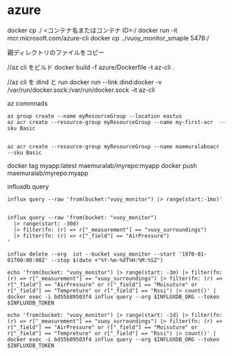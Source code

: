 # azure

docker cp ./ <コンテナ名またはコンテナ ID>:/
docker run -it mcr.microsoft.com/azure-cli
docker cp ../vuoy_monitor_smaple 5478:/

親ディレクトリのファイルをコピー

//az cli をビルド
docker build -f azure/Dockerfile -t az-cli .

//az cli を dind と run
docker run --link dind:docker -v /var/run/docker.sock:/var/run/docker.sock -it az-cli

az commnads

```
az group create --name myResourceGroup --location eastus
az acr create --resource-group myResourceGroup --name my-first-acr  --sku Basic


az acr create --resource-group myResourceGroup --name maemuralaboacr  --sku Basic
```

docker tag myapp:latest maemuralab/myrepo:myapp
docker push maemuralab/myrepo:myapp

influxdb query

```
influx query --raw 'from(bucket:"vuoy_monitor") |> range(start:-1mo)'

```

```flux

influx query --raw 'from(bucket: "vuoy_monitor")
  |> range(start: -30d)
  |> filter(fn: (r) => r["_measurement"] == "vuoy_surroundings")
  |> filter(fn: (r) => r["_field"] == "AirPressure")
'
```

```flux
influx delete --org  iot --bucket vuoy_monitor --start '1970-01-01T00:00:00Z' --stop $(date +"%Y-%m-%dT%H:%M:%SZ")
```

```
echo 'from(bucket: "vuoy_monitor") |> range(start: -3m) |> filter(fn: (r) => r["_measurement"] == "vuoy_surroundings") |> filter(fn: (r) => r["_field"] == "AirPressure" or r["_field"] == "Moisuture" or r["_field"] == "Tempreture" or r["_field"] == "Rssi") |> count()' | docker exec -i bd55b89503f4 influx query --org $INFLUXDB_ORG --token $INFLUXDB_TOKEN

echo 'from(bucket: "vuoy_monitor") |> range(start: -1d) |> filter(fn: (r) => r["_measurement"] == "vuoy_surroundings") |> filter(fn: (r) => r["_field"] == "AirPressure" or r["_field"] == "Moisuture" or r["_field"] == "Tempreture" or r["_field"] == "Rssi") |> count()' | docker exec -i bd55b89503f4 influx query --org $INFLUXDB_ORG --token $INFLUXDB_TOKEN
```
